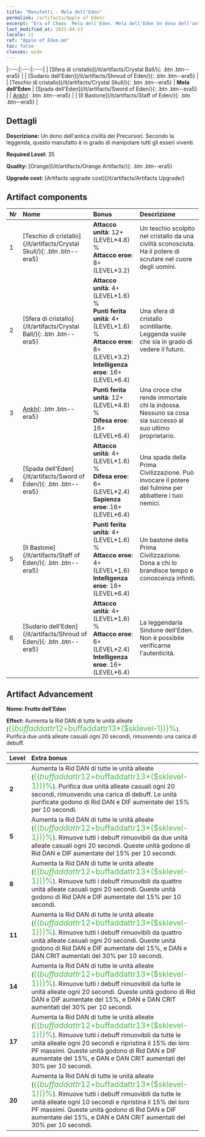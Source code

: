 ```yaml
---
title: "Manufatti - Mela dell'Eden"
permalink: /artifacts/Apple of Eden/
excerpt: "Era of Chaos  Mela dell'Eden. Mela dell'Eden Un dono dell'antica civiltà dei Precursori. Secondo la leggenda, questo manufatto è in grado di manipolare tutti gli esseri viventi."
last_modified_at: 2021-04-23
locale: it
ref: "Apple of Eden.md"
toc: false
classes: wide
---
```


  |:---:|:---:|:---:| 
  | [Sfera di cristallo](/it/artifacts/Crystal Ball/){: .btn .btn--era5} |   | [Sudario dell'Eden](/it/artifacts/Shroud of Eden/){: .btn .btn--era5} | 
  | [Teschio di cristallo](/it/artifacts/Crystal Skull/){: .btn .btn--era5} | **Mela dell'Eden** | [Spada dell'Eden](/it/artifacts/Sword of Eden/){: .btn .btn--era5} | 
  | [Ankh](/it/artifacts/Ankh/){: .btn .btn--era5} |   | [Il Bastone](/it/artifacts/Staff of Eden/){: .btn .btn--era5} | 


## Dettagli

 **Descrizione:** Un dono dell'antica civiltà dei Precursori. Secondo la leggenda, questo manufatto è in grado di manipolare tutti gli esseri viventi.

 **Required Level:** 35

 **Quality:** [Orange](/it/artifacts/Orange Artifacts/){: .btn .btn--era5}

 **Upgrade cost:** [Artifacts upgrade cost](/it/artifacts/Artifacts Upgrade/)



## Artifact components

  | Nr |    Nome    |   Bonus | Descrizione | 
  |:---|:-----------|:--------|:------------| 
  | 1 | [Teschio di cristallo](/it/artifacts/Crystal Skull/){: .btn .btn--era5} | **Attacco unità**: 12+(LEVEL\*4.8) %<br/>**Attacco eroe**: 8+(LEVEL\*3.2) | Un teschio scolpito nel cristallo da una civiltà sconosciuta. Ha il potere di scrutare nel cuore degli uomini. | 
  | 2 | [Sfera di cristallo](/it/artifacts/Crystal Ball/){: .btn .btn--era5} | **Attacco unità**: 4+(LEVEL\*1.6) %<br/>**Punti ferita unità**: 4+(LEVEL\*1.6) %<br/>**Attacco eroe**: 8+(LEVEL\*3.2)<br/>**Intelligenza eroe**: 16+(LEVEL\*6.4) | Una sfera di cristallo scintillante. Leggenda vuole che sia in grado di vedere il futuro. | 
  | 3 | [Ankh](/it/artifacts/Ankh/){: .btn .btn--era5} | **Punti ferita unità**: 12+(LEVEL\*4.8) %<br/>**Difesa eroe**: 16+(LEVEL\*6.4) | Una croce che rende immortale chi la indossa. Nessuno sa cosa sia successo al suo ultimo proprietario. | 
  | 4 | [Spada dell'Eden](/it/artifacts/Sword of Eden/){: .btn .btn--era5} | **Attacco unità**: 4+(LEVEL\*1.6) %<br/>**Difesa eroe**: 6+(LEVEL\*2.4)<br/>**Sapienza eroe**: 16+(LEVEL\*6.4) | Una spada della Prima Civilizzazione. Può invocare il potere del fulmine per abbattere i tuoi nemici. | 
  | 5 | [Il Bastone](/it/artifacts/Staff of Eden/){: .btn .btn--era5} | **Punti ferita unità**: 4+(LEVEL\*1.6) %<br/>**Attacco eroe**: 4+(LEVEL\*1.6)<br/>**Intelligenza eroe**: 16+(LEVEL\*6.4) | Un bastone della Prima Civilizzazione. Dona a chi lo brandisce tempo e conoscenza infiniti. | 
  | 6 | [Sudario dell'Eden](/it/artifacts/Shroud of Eden/){: .btn .btn--era5} | **Attacco unità**: 4+(LEVEL\*1.6) %<br/>**Attacco eroe**: 6+(LEVEL\*2.4)<br/>**Intelligenza eroe**: 16+(LEVEL\*6.4) | La leggendaria Sindone dell'Eden. Non è possibile verificarne l'autenticità. | 


## Artifact Advancement

 **Nome: Frutto dell'Eden**

 **Effect:** Aumenta la Rid DAN di tutte le unità alleate (<span style="color: #48b946;font-size:20px">{($buffaddattr12+$buffaddattr13*($sklevel-1))}%</span>). Purifica due unità alleate casuali ogni 20 secondi, rimuovendo una carica di debuff.

  |  Level  |    Extra bonus  | 
  |:--------|:----------------| 
  | **2** | Aumenta la Rid DAN di tutte le unità alleate (<span style="color: #48b946;font-size:20px">{($buffaddattr12+$buffaddattr13*($sklevel-1))}%</span>). Purifica due unità alleate casuali ogni 20 secondi, rimuovendo una carica di debuff. Le unità purificate godono di Rid DAN e DIF aumentate del 15% per 10 secondi. | 
  | **5** | Aumenta la Rid DAN di tutte le unità alleate (<span style="color: #48b946;font-size:20px">{($buffaddattr12+$buffaddattr13*($sklevel-1))}%</span>). Rimuove tutti i debuff rimuovibili da due unità alleate casuali ogni 20 secondi. Queste unità godono di Rid DAN e DIF aumentate del 15% per 10 secondi. | 
  | **8** | Aumenta la Rid DAN di tutte le unità alleate (<span style="color: #48b946;font-size:20px">{($buffaddattr12+$buffaddattr13*($sklevel-1))}%</span>). Rimuove tutti i debuff rimuovibili da quattro unità alleate casuali ogni 20 secondi. Queste unità godono di Rid DAN e DIF aumentate del 15% per 10 secondi. | 
  | **11** | Aumenta la Rid DAN di tutte le unità alleate (<span style="color: #48b946;font-size:20px">{($buffaddattr12+$buffaddattr13*($sklevel-1))}%</span>). Rimuove tutti i debuff rimuovibili da quattro unità alleate casuali ogni 20 secondi. Queste unità godono di Rid DAN e DIF aumentate del 15%, e DAN e DAN CRIT aumentati del 30% per 10 secondi. | 
  | **14** | Aumenta la Rid DAN di tutte le unità alleate (<span style="color: #48b946;font-size:20px">{($buffaddattr12+$buffaddattr13*($sklevel-1))}%</span>). Rimuove tutti i debuff rimuovibili da tutte le unità alleate ogni 20 secondi. Queste unità godono di Rid DAN e DIF aumentate del 15%, e DAN e DAN CRIT aumentati del 30% per 10 secondi. | 
  | **17** | Aumenta la Rid DAN di tutte le unità alleate (<span style="color: #48b946;font-size:20px">{($buffaddattr12+$buffaddattr13*($sklevel-1))}%</span>). Rimuove tutti i debuff rimuovibili da tutte le unità alleate ogni 20 secondi e ripristina il 15% dei loro PF massimi. Queste unità godono di Rid DAN e DIF aumentate del 15%, e DAN e DAN CRIT aumentati del 30% per 10 secondi. | 
  | **20** | Aumenta la Rid DAN di tutte le unità alleate (<span style="color: #48b946;font-size:20px">{($buffaddattr12+$buffaddattr13*($sklevel-1))}%</span>). Rimuove tutti i debuff rimuovibili da tutte le unità alleate ogni 10 secondi e ripristina il 15% dei loro PF massimi. Queste unità godono di Rid DAN e DIF aumentate del 15%, e DAN e DAN CRIT aumentati del 30% per 10 secondi. | 
